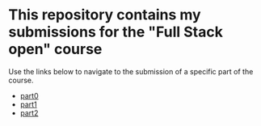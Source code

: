# This repository contains my submissions for the "Full Stack open" course

Use the links below to navigate to the submission of a specific part of the course.

* [part0](./part0/README.md)
* [part1](./part1/README.md)
* [part2](./part2/README.md)

